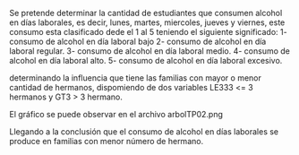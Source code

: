 Se pretende determinar la cantidad de estudiantes que consumen alcohol en días laborales, es decir, lunes, martes, miercoles,
jueves y viernes, este consumo esta clasificado dede el 1 al 5 teniendo el siguiente significado:
1- consumo de alcohol en día laboral bajo
2- consumo de alcohol en día laboral regular.
3- consumo de alcohol en día laboral medio.
4- consumo de alcohol en día laboral alto.
5- consumo de alcohol en día laboral excesivo.

determinando la influencia que tiene las familias con mayor o menor cantidad de hermanos, dispomiendo de dos variables LE333 <= 3 hermanos y GT3 > 3 hermano.

El gráfico se puede observar en el archivo arbolTP02.png

Llegando a la conclusión que el consumo de alcohol en días laborales se produce en familias con menor número de hermano.

